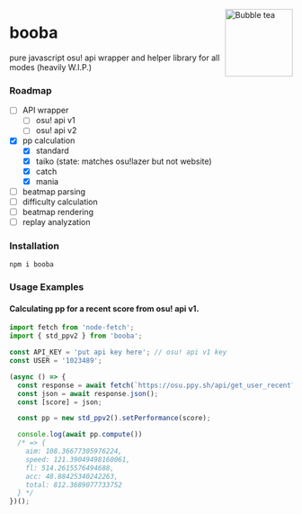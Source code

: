 <img alt="Bubble tea" src="https://twemoji.maxcdn.com/v/latest/svg/1f9cb.svg" height="120px" align="right"></img>
# booba
pure javascript osu! api wrapper and helper library for all modes (heavily W.I.P.)

### Roadmap
- [ ] API wrapper
  - [ ] osu! api v1
  - [ ] osu! api v2
- [x] pp calculation
  - [x] standard
  - [x] taiko (state: matches osu!lazer but not website)
  - [x] catch
  - [x] mania
- [ ] beatmap parsing
- [ ] difficulty calculation
- [ ] beatmap rendering
- [ ] replay analyzation

### Installation
```
npm i booba
```
### Usage Examples

#### Calculating pp for a recent score from osu! api v1.
```JavaScript
import fetch from 'node-fetch';
import { std_ppv2 } from 'booba';

const API_KEY = 'put api key here'; // osu! api v1 key
const USER = '1023489';

(async () => {
  const response = await fetch(`https://osu.ppy.sh/api/get_user_recent?k=${API_KEY}&u=${USER}&limit=1`);
  const json = await response.json();
  const [score] = json;

  const pp = new std_ppv2().setPerformance(score);

  console.log(await pp.compute())
  /* => {
    aim: 108.36677305976224,
    speed: 121.39049498160061,
    fl: 514.2615576494688,
    acc: 48.88425340242263,
    total: 812.3689077733752
  } */
})();
```
